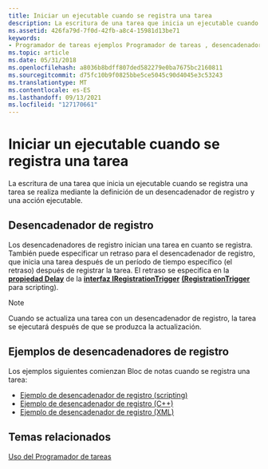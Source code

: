 ```yaml
---
title: Iniciar un ejecutable cuando se registra una tarea
description: La escritura de una tarea que inicia un ejecutable cuando se registra una tarea se realiza mediante la definición de un desencadenador de registro y una acción ejecutable.
ms.assetid: 426fa79d-7f0d-42fb-a8c4-15981d13be71
keywords:
- Programador de tareas ejemplos Programador de tareas , desencadenador de registro
ms.topic: article
ms.date: 05/31/2018
ms.openlocfilehash: a8036b8bdff807ded582279e0ba7675bc2160811
ms.sourcegitcommit: d75fc10b9f0825bbe5ce5045c90d4045e3c53243
ms.translationtype: MT
ms.contentlocale: es-ES
ms.lasthandoff: 09/13/2021
ms.locfileid: "127170661"
---
```

# <a name="starting-an-executable-when-a-task-is-registered"></a>Iniciar un ejecutable cuando se registra una tarea

La escritura de una tarea que inicia un ejecutable cuando se registra una tarea se realiza mediante la definición de un desencadenador de registro y una acción ejecutable.

## <a name="registration-trigger"></a>Desencadenador de registro

Los desencadenadores de registro inician una tarea en cuanto se registra. También puede especificar un retraso para el desencadenador de registro, que inicia una tarea después de un período de tiempo específico (el retraso) después de registrar la tarea. El retraso se especifica en la [**propiedad Delay**](/windows/desktop/api/taskschd/nf-taskschd-iregistrationtrigger-get_delay) de la [**interfaz IRegistrationTrigger**](/windows/desktop/api/taskschd/nn-taskschd-iregistrationtrigger) [**(RegistrationTrigger**](registrationtrigger.md) para scripting).

> [!Note]  
> Cuando se actualiza una tarea con un desencadenador de registro, la tarea se ejecutará después de que se produzca la actualización.

 

## <a name="registration-trigger-examples"></a>Ejemplos de desencadenadores de registro

Los ejemplos siguientes comienzan Bloc de notas cuando se registra una tarea:

-   [Ejemplo de desencadenador de registro (scripting)](registration-trigger-example--scripting-.md)
-   [Ejemplo de desencadenador de registro (C++)](registration-trigger-example--c---.md)
-   [Ejemplo de desencadenador de registro (XML)](registration-trigger-example--xml-.md)

## <a name="related-topics"></a>Temas relacionados

<dl> <dt>

[Uso del Programador de tareas](using-the-task-scheduler.md)
</dt> </dl>

 

 




